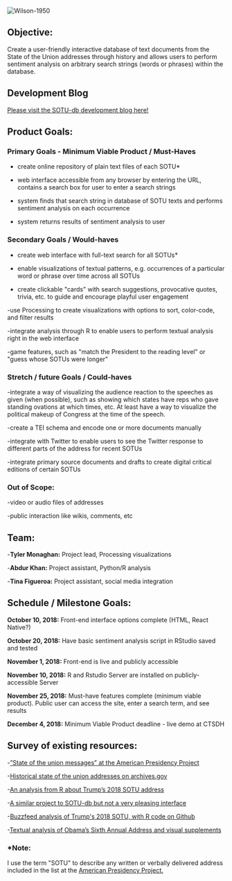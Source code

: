 ![Wilson-1950](https://upload.wikimedia.org/wikipedia/commons/thumb/7/78/Photograph_of_President_Truman_delivering_his_State_of_the_Union_address_to_a_joint_session_of_Congress._-_NARA_-_200188.jpg/593px-Photograph_of_President_Truman_delivering_his_State_of_the_Union_address_to_a_joint_session_of_Congress._-_NARA_-_200188.jpg)

## Objective:

Create a user-friendly interactive database of text documents from the State of the Union addresses through history and allows users to perform sentiment analysis on arbitrary search strings (words or phrases) within the database.

## Development Blog

[Please visit the SOTU-db development blog here!](http://blog.sotu-db.com/)

## Product Goals:

### Primary Goals - Minimum Viable Product / Must-Haves

- create online repository of plain text files of each SOTU\*

- web interface accessible from any browser by entering the URL, contains a search box for user to enter a search strings

- system finds that search string in database of SOTU texts and performs sentiment analysis on each occurrence

- system returns results of sentiment analysis to user

### Secondary Goals / Would-haves

- create web interface with full-text search for all SOTUs\*

- enable visualizations of textual patterns, e.g. occurrences of a particular word or phrase over time across all SOTUs

- create clickable "cards" with search suggestions, provocative quotes, trivia, etc. to guide and encourage playful user engagement

-use Processing to create visualizations with options to sort, color-code, and filter results

-integrate analysis through R to enable users to perform textual analysis right in the web interface

-game features, such as "match the President to the reading level" or "guess whose SOTUs were longer"

### Stretch / future Goals / Could-haves

-integrate a way of visualizing the audience reaction to the speeches as given (when possible), such as showing which states have reps who gave standing ovations at which times, etc. At least have a way to visualize the political makeup of Congress at the time of the speech.

-create a TEI schema and encode one or more documents manually

-integrate with Twitter to enable users to see the Twitter response to different parts of the address for recent SOTUs

-integrate primary source documents and drafts to create digital critical editions of certain SOTUs

### Out of Scope:

-video or audio files of addresses

-public interaction like wikis, comments, etc

## Team:

-**Tyler Monaghan:** Project lead, Processing visualizations

-**Abdur Khan:** Project assistant, Python/R analysis

-**Tina Figueroa:** Project assistant, social media integration

## Schedule / Milestone Goals:

**October 10, 2018:** Front-end interface options complete (HTML, React Native?)

**October 20, 2018:** Have basic sentiment analysis script in RStudio saved and tested

**November 1, 2018:** Front-end is live and publicly accessible

**November 10, 2018:** R and Rstudio Server are installed on publicly-accessible Server

**November 25, 2018:** Must-have features complete (minimum viable product). Public user can access the site, enter a search term, and see results

**December 4, 2018:** Minimum Viable Product deadline - live demo at CTSDH

## Survey of existing resources:

-[”State of the union messages” at the American Presidency Project](http://www.presidency.ucsb.edu/sou.php)

-[Historical state of the union addresses on archives.gov](https://www.archives.gov/legislative/features/sotu)

-[An analysis from R about Trump’s 2018 SOTU address](http://blog.revolutionanalytics.com/2018/01/trump-sotu.html)

-[A similar project to SOTU-db but not a very pleasing interface](http://stateoftheunion.onetwothree.net/index.shtml)

-[Buzzfeed analysis of Trump's 2018 SOTU, with R code on Github](https://buzzfeednews.github.io/2018-01-trump-state-of-the-union/)

-[Textual analysis of Obama’s Sixth Annual Address and visual supplements](http://www.digitalhumanities.org/dhq/vol/10/4/000280/000280.html)

### \*Note:

I use the term "SOTU" to describe any written or verbally delivered address included in the list at the [American Presidency Project.](http://www.presidency.ucsb.edu/sou.php)
